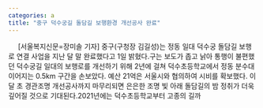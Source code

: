 ```yaml
---
categories: a
title: "중구 덕수궁길 돌담길 보행환경 개선공사 완료"
---
```

&nbsp;&nbsp;&nbsp;&nbsp; [서울복지신문=장미솔 기자] 중구(구청장 김길성)는 정동 일대 덕수궁 돌담길 보행로 연결 사업을 지난 달 말 완료했다고 1일 밝혔다.구는 보도가 좁고 낡아 통행이 불편했던 덕수궁길 일대의 보행로를 개선하기 위해 2년에 걸쳐 덕수초등학교에서 정동 분수대 이어지는 0.5km 구간을 손보았다. 예산 21억은 서울시와 협의하여 시비를 확보했다. 이달 초 경관조명 개선공사까지 마무리되면 은은한 조명 빛 아래 돌담길의 밤 정취가 더욱 깊어질 것으로 기대된다.2021년에는 덕수초등학교부터 고종의 길까